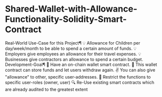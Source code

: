 # Shared-Wallet-with-Allowance-Functionality-Solidity-Smart-Contract
Real-World Use-Case for this Project¶ 💡 Allowance for Children per day/week/month to be able to spend a certain amount of funds.  💡 Employers give employees an allowance for their travel expenses.  💡 Businesses give contractors an allowance to spend a certain budget.  Development-Goal¶ 👛 Have an on-chain wallet smart contract.  💸 This wallet contract can store funds and let users withdraw again.  ✌️ You can also give "allowance" to other, specific user-addresses.  🚫 Restrict the functions to specific user-roles (owner, user)  🔍 Re-Use existing smart contracts which are already audited to the greatest extent
